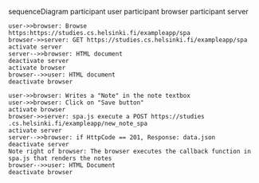 sequenceDiagram
    participant user
    participant browser
    participant server

    user->>browser: Browse https:https://studies.cs.helsinki.fi/exampleapp/spa
    browser->>server: GET https://studies.cs.helsinki.fi/exampleapp/spa
    activate server
    server-->>browser: HTML document
    deactivate server
    activate browser
    browser-->>user: HTML document
    deactivate browser

    user->>browser: Writes a "Note" in the note textbox
    user->>browser: Click on "Save button"
    activate browser
    browser->>server: spa.js execute a POST https://studies .cs.helsinki.fi/exampleapp/new_note_spa
    activate server
    server-->>browser: if HttpCode == 201, Response: data.json 
    deactivate server
    Note right of browser: The browser executes the callback function in spa.js that renders the notes
    browser-->>user: HTML Document
    deactivate browser
